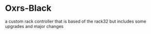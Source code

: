 # Oxrs-Black
a custom rack controller that is based of the rack32 but includes some upgrades and major changes
